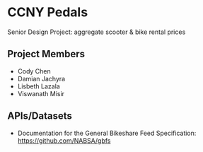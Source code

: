 # CCNY Pedals
Senior Design Project: aggregate scooter & bike rental prices

## Project Members
-  Cody Chen
-  Damian Jachyra
-  Lisbeth Lazala
-  Viswanath Misir

## APIs/Datasets
* Documentation for the General Bikeshare Feed Specification: https://github.com/NABSA/gbfs
